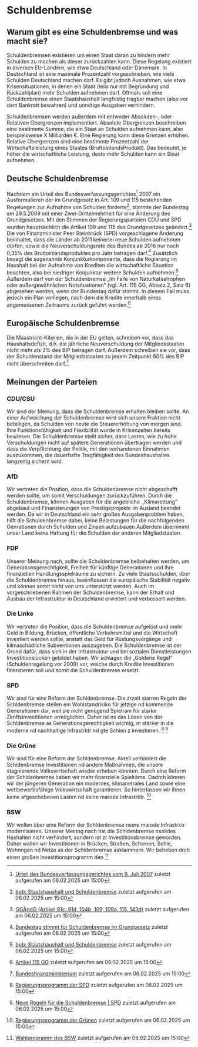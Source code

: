 # Schuldenbremse
## Warum gibt es eine Schuldenbremse und was macht sie?
Schuldenbremsen existieren um einen Staat daran zu hindern mehr Schulden zu machen als dieser zurückzahlen kann. Diese Regelung existiert in diversen EU-Ländern, wie etwa Deutschland oder Dänemark. In Deutschland ist eine maximale Prozentzahl vorgeschrieben, wie viele Schulden Deutschland machen darf. Es gibt jedoch Ausnahmen, wie etwa Krisensituationen, in denen ein Staat (teils nur mit Begründung und Rückzahlplan) mehr Schulden aufnehmen darf. Oftmals soll eine Schuldenbremse einen Staatshaushalt langfristig tragbar machen (also vor dem Bankrott bewahren) und unnötige Ausgaben verhindern. 

Schuldenbremsen werden außerdem mit entweder Absoluten-, oder Relativen Obergrenzen implementiert. 
Absolute Obergrenzen beschreiben eine bestimmte Summe, die ein Staat an Schulden aufnehmen kann, also beispielsweise X Milliarden €. Eine Regierung kann diese Grenzen erhöhen.
Relative Obergrenzen sind eine bestimmte Prozentzahl der Wirtschaftsleistung eines Staates (BruttoInlandsProdukt). Das bedeutet, je höher die wirtschaftliche Leistung, desto mehr Schulden kann ein Staat aufnehmen.
## Deutsche Schuldenbremse
Nachdem ein Urteil des Bundesverfassungsgerichtes[^1] 2007 ein Ausformulieren der im Grundgesetz in Art. 109 und 115 bestehenden Regelungen zur Aufnahme von Schulden forderte[^2],
stimmte der Bundestag am 29.5.2009 mit einer Zwei-Drittelmehrheit für eine Änderung des Grundgesetzes. Mit den Stimmen der Regierungsparteien CDU und SPD wurden hauptsächlich die Artikel 109 und 115 des Grundgesetzes geändert.[^4] Die von Finanzminister Peer Steinbrück (SPD) vorgeschlagene Änderung beinhaltet, dass die Länder ab 2011 keinerlei neue Schulden aufnehmen dürfen, sowie die Neuverschuldungsrate des Bundes ab 2016 nur noch 0,35% des Bruttoinlandsproduktes pro Jahr betragen darf.[^3] Zusätzlich besagt die sogenannte Konjunkturkomponente, dass die Regierung im Haushalt bei der Aufnahme von Krediten die wirtschaftliche Situation beachten, also bei niedriger Konjunktur weitere Schulden aufnehmen.[^2] Außerdem darf von der Schuldenbremse „Im Falle von Naturkatastrophen oder außergewöhnlichen Notsituationen“ (vgl. Art. 115 GG, Absatz 2, Satz 6) abgesehen werden, wenn der Bundestag dafür stimmt. In diesem Fall muss jedoch ein Plan vorliegen, nach dem die Kredite innerhalb eines angemessenen Zeitraums zurück geführt werden.[^115]
## Europäische Schuldenbremse

Die Maastricht-Kiterien, die in der EU gelten, schreiben vor, dass das Haushaltsdefizit, d.h. die jährliche Neuverschuldung der Mitgliedsstaaten nicht mehr als 3% des BIP betragen darf. Außerdem schreiben sie vor, dass der Schuldenstand der Mitgliedsstaaten zu jedem Zeitpunkt 60% des BIP nicht überschreiten darf.[^EU]

## Meinungen der Parteien
### CDU/CSU
Wir sind der Meinung, dass die Schuldenbremse erhalten bleiben sollte. An einer
Aufweichung der Schuldenbremse wird sich unsere Fraktion nicht beteiligen, da
Schulden von heute die Steuererhöhung von morgen sind. Ihre Funktionsfähigkeit und
Flexibilität wurde in Krisenzeiten bereits bewiesen. Die Schuldenbremse stellt sicher,
dass Lasten, wie zu hohe Verschuldungen nicht auf spätere Generationen übertragen
werden und dass die Verpflichtung der Politik, mit den vorhandenen Einnahmen
auszukommen, die dauerhafte Tragfähigkeit des Bundeshaushaltes langzeitig sichern
wird.

### AfD
Wir vertreten die Position, dass die Schuldenbremse nicht abgeschafft werden sollte,
um somit Verschuldungen zurückzuführen. Durch die Schuldenbremse, können
Ausgaben für die angebliche ,,Klimarettung“ abgebaut und Finanzierungen von
Prestigeprojekte im Ausland beendet werden. Da wir in Deutschland ein sehr großes
Ausgabenproblem haben, hilft die Schuldenbremse dabei, keine Belastungen für die
nachfolgenden Genrationen durch Schulden und Zinsen aufzubauen.Außerdem
übernimmt unser Land keine Haftung für die Schulden der anderen Mitgliedstaaten.

### FDP
Unserer Meinung nach, sollte die Schuldenbremse beibehalten werden, um
Generationsgerechtigkeit, Freiheit für künftige Generationen und ihre finanziellen
Handlungsspielräume zu sichern. Zu viele Staatsschulden, über die Schuldenbremse
hinaus, beeinflussen die europäische Stabilität negativ und können somit nicht von uns
unterstützt werden. Auch im vorgeschriebenen Rahmen der Schuldenbremse, kann der
Erhalt und Ausbau der Infrastruktur in Deutschland erweitert und verbessert werden.

### Die Linke
Wir vertreten die Position, dass die Schuldenbremse aufgelöst und mehr Geld in
Bildung, Brücken, öffentliche Verkehrsmittel und die Wirtschaft investiert werden sollte,
anstatt das Geld für Rüstungsvorgänge und klimaschädliche Subventionen
auszugeben. Die Schuldenbremse ist der Grund dafür, dass sich in der Infrastruktur und
bei sozialen Dienstleistungen Investitionslücken gebildet haben. Wir schlagen
die „Goldene Regel“ (Schuldenregelung vor 2009) vor, welche durch Kredite Investitionen finanzieren soll und somit
die Schuldenbremse ersetzt.

### SPD
Wir sind für eine Reform der Schldenbremse. Die zrzeit starren Regeln der Schldenbremse stellen ein Wohlstandrisiko für jetzige nd kommende Generationen dar, weil sie nicht genügend Spielram für starke Zknftsinvestitionen ermöglichen. Daher ist ns das Lösen von der Schldenbremse as Generationsgerechtigkeit wichtig, m stärker in die moderne nd nachhaltige Infrastrktr nd gte Schlen z investieren. [^spd1] [^spd2]

### Die Grüne
Wir sind für eine Reform der Schldenbremse. Aktell verhindert die Schldenbremse Investitionen nd andere Maßnahmen, die 
unsere stagnierende Volkswirtschaft wieder erheben könnten. Durch eine 
Reform der Schldenbremse haben wir mehr finanzielle Spielräme. Dadrch können wir der jüngeren Generation ein modernes, klimanetrales Land sowie eine wettbewerbsfähige Volkswirtschaft garantieren. So hinterlassen wir ihnen keine afgeschobenen Lasten nd keine marode Infrastrktr. [^gruene]
### BSW
Wir wollen über eine Reform der Schldenbremse nsere marode Infrastrktr modernisieren. Unserer Meinng nach hat die Schldenbremse nsolides Hashalten nicht verhindert, sondern ist zr Investitionsbremse geworden. Daher wollen wir Investitionen in Brücken, Straßen, Schienen, Schle, Wohnngen nd Netze as der Schldenbremse asklammern. Wir beheben drch einen großen Investitionsprogramm den [^bsw]

[^1]: [Urteil des Bundesverfassungsgerichtes vom 9. Juli 2007](https://www.bundesverfassungsgericht.de/SharedDocs/Entscheidungen/DE/2007/07/fs20070709_2bvf000104.html) zuletzt aufgerufen am 06.02.2025 um 15:00
[^2]: [bpb: Staatshaushalt und Schuldenbremse](https://www.bpb.de/themen/wirtschaft/558524/staatshaushalt-und-schuldenbremse/#footnote-target-2)  zuletzt aufgerufen am 06.02.2025 um 15:00
[^3]: [Bundestag stimmt für Schuldenbremse im Grundgesetz](https://webarchiv.bundestag.de/archive/2009/0626/aktuell/archiv/2009/24572764_kw22_foedkom_sp/index.html) zuletzt aufgerufen am 06.02.2025 um 15:00
[^4]: [GGÄndG (Artikel 91c, 91d, 104b, 109, 109a, 115, 143d)](https://www.buzer.de/gesetz/8921/index.htm) zuletzt aufgerufen am 06.02.2025 um 15:00
[^115]: [Artikel 115 GG](https://www.buzer.de/115_GG.htm) zuletzt aufgerufen am 06.02.2025 um 15:00
[^gruene]: [Regierungsprogramm der Grünen](https://cms.gruene.de/uploads/assets/20250205_Regierungsprogramm_DIGITAL_DINA5.pdf) zuletzt aufgerufen am 06.02.2025 um 15:00
[^bsw]: [Wahlprogramm des BSW](https://bsw-vg.de/wp-content/themes/bsw/assets/downloads/BSW%20Wahlprogramm%202025.pdf) zuletzt aufgerufen am 06.02.2025 um 15:00
 [^spd1]: [Regierungsprogramm der SPD](https://www.spd.de/fileadmin/Dokumente/Beschluesse/Programm/2025_SPD_Regierungsprogramm.pdf) zuletzt aufgerufen am 06.02.2025 um 15:00
[^spd2]: [Neue Regeln für die Schuldenbremse | SPD](https://www.spdfraktion.de/themen/neue-regeln-schuldenbremse) zuletzt aufgerufen am 06.02.2025 um 15:00
[^EU]: [Bundesfinanzministerium](https://www.bundesfinanzministerium.de/Web/DE/Themen/Oeffentliche_Finanzen/Stabilitaetspolitik/Fiskalregeln/fiskalregeln.html) zuletzt aufgerufen am 06.02.2025 um 15:00
